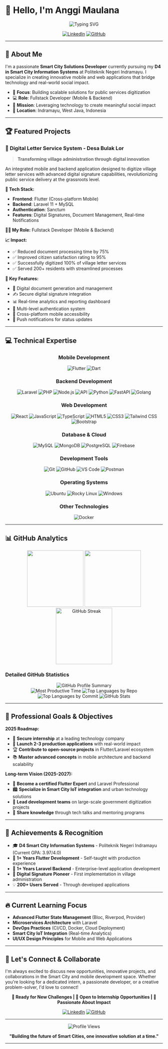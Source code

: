 # 👋 Hello, I'm Anggi Maulana

<div align="center">
  <img src="https://readme-typing-svg.demolab.com?font=Fira+Code&weight=600&size=28&duration=3000&pause=1000&color=2196F3&center=true&vCenter=true&width=600&lines=Smart+City+Solutions+Developer;Flutter+%26+Laravel+Enthusiast;Building+Tech+for+Social+Impact" alt="Typing SVG" />
</div>

<div align="center">
  
  [![LinkedIn](https://img.shields.io/badge/-LinkedIn-0077B5?style=for-the-badge&logo=linkedin&logoColor=white)](https://linkedin.com/in/anggiimaulana)
  [![GitHub](https://img.shields.io/badge/-GitHub-181717?style=for-the-badge&logo=github)](https://github.com/anggiimaulana)
  
</div>

---

## 🚀 About Me

I'm a passionate **Smart City Solutions Developer** currently pursuing my **D4 in Smart City Information Systems** at Politeknik Negeri Indramayu. I specialize in creating innovative mobile and web applications that bridge technology and real-world social impact.

- 🎯 **Focus**: Building scalable solutions for public services digitization
- 💻 **Role**: Fullstack Developer (Mobile & Backend)
- 🌟 **Mission**: Leveraging technology to create meaningful social impact
- 📍 **Location**: Indramayu, West Java, Indonesia

---

## 🏆 Featured Projects

### 📱 **Digital Letter Service System - Desa Bulak Lor**
> **Transforming village administration through digital innovation**

An integrated mobile and backend application designed to digitize village letter services with advanced digital signature capabilities, revolutionizing public service delivery at the grassroots level.

**🔧 Tech Stack:**
- **Frontend**: Flutter (Cross-platform Mobile)
- **Backend**: Laravel 11 + MySQL
- **Authentication**: Sanctum
- **Features**: Digital Signatures, Document Management, Real-time Notifications

**👨‍💻 My Role:** Fullstack Developer (Mobile & Backend)

**📈 Impact:** 
- ✅ Reduced document processing time by 75%
- ✅ Improved citizen satisfaction rating to 95%
- ✅ Successfully digitized 100% of village letter services
- ✅ Served 200+ residents with streamlined processes

**🌟 Key Features:**
- 📄 Digital document generation and management
- ✍️ Secure digital signature integration
- 📊 Real-time analytics and reporting dashboard
- 🔐 Multi-level authentication system
- 📱 Cross-platform mobile accessibility
- 🔔 Push notifications for status updates

---

## 💻 Technical Expertise

<div align="center">

### **Mobile Development**
![Flutter](https://img.shields.io/badge/Flutter-02569B?style=for-the-badge&logo=flutter&logoColor=white)
![Dart](https://img.shields.io/badge/Dart-0175C2?style=for-the-badge&logo=dart&logoColor=white)

### **Backend Development**
![Laravel](https://img.shields.io/badge/Laravel-FF2D20?style=for-the-badge&logo=laravel&logoColor=white)
![PHP](https://img.shields.io/badge/PHP-777BB4?style=for-the-badge&logo=php&logoColor=white)
![Node.js](https://img.shields.io/badge/Node.js-339933?style=for-the-badge&logo=node.js&logoColor=white)
![API](https://img.shields.io/badge/REST_API-FF6C37?style=for-the-badge&logo=postman&logoColor=white)
![Python](https://img.shields.io/badge/Python-3776AB?style=for-the-badge&logo=python&logoColor=white)
![FastAPI](https://img.shields.io/badge/FastAPI-009688?style=for-the-badge&logo=fastapi&logoColor=white)
![Golang](https://img.shields.io/badge/Go-00ADD8?style=for-the-badge&logo=go&logoColor=white)

### **Web Development**
![React](https://img.shields.io/badge/React-61DAFB?style=for-the-badge&logo=react&logoColor=black)
![JavaScript](https://img.shields.io/badge/JavaScript-F7DF1E?style=for-the-badge&logo=javascript&logoColor=black)
![TypeScript](https://img.shields.io/badge/TypeScript-3178C6?style=for-the-badge&logo=typescript&logoColor=white)
![HTML5](https://img.shields.io/badge/HTML5-E34F26?style=for-the-badge&logo=html5&logoColor=white)
![CSS3](https://img.shields.io/badge/CSS3-1572B6?style=for-the-badge&logo=css3&logoColor=white)
![Tailwind CSS](https://img.shields.io/badge/Tailwind_CSS-38B2AC?style=for-the-badge&logo=tailwind-css&logoColor=white)
![Bootstrap](https://img.shields.io/badge/Bootstrap-563D7C?style=for-the-badge&logo=bootstrap&logoColor=white)

### **Database & Cloud**
![MySQL](https://img.shields.io/badge/MySQL-4479A1?style=for-the-badge&logo=mysql&logoColor=white)
![MongoDB](https://img.shields.io/badge/MongoDB-47A248?style=for-the-badge&logo=mongodb&logoColor=white)
![PostgreSQL](https://img.shields.io/badge/PostgreSQL-336791?style=for-the-badge&logo=postgresql&logoColor=white)
![Firebase](https://img.shields.io/badge/Firebase-FFCA28?style=for-the-badge&logo=firebase&logoColor=black)

### **Development Tools**
![Git](https://img.shields.io/badge/Git-F05032?style=for-the-badge&logo=git&logoColor=white)
![GitHub](https://img.shields.io/badge/GitHub-181717?style=for-the-badge&logo=github&logoColor=white)
![VS Code](https://img.shields.io/badge/VS%20Code-007ACC?style=for-the-badge&logo=visual-studio-code&logoColor=white)
![Postman](https://img.shields.io/badge/Postman-FF6C37?style=for-the-badge&logo=postman&logoColor=white)

### **Operating Systems**
![Ubuntu](https://img.shields.io/badge/Ubuntu-E95420?style=for-the-badge&logo=ubuntu&logoColor=white)
![Rocky Linux](https://img.shields.io/badge/Rocky_Linux-10B981?style=for-the-badge&logo=rockylinux&logoColor=white)
![Windows](https://img.shields.io/badge/Windows-0078D6?style=for-the-badge&logo=windows&logoColor=white)

### **Other Technologies**
![Docker](https://img.shields.io/badge/Docker-2496ED?style=for-the-badge&logo=docker&logoColor=white)

</div>

---

## 📊 GitHub Analytics

<div align="center">
  <img height="180em" src="https://github-readme-stats.vercel.app/api?username=anggiimaulana&show_icons=true&theme=tokyonight&include_all_commits=true&count_private=true&hide_border=true"/>
  <img height="180em" src="https://github-readme-stats.vercel.app/api/top-langs/?username=anggiimaulana&layout=compact&theme=tokyonight&hide_border=true&hide=html"/>
</div>

<div align="center">
  <img height="180em" src="https://github-readme-streak-stats.herokuapp.com/?user=anggiimaulana&theme=tokyonight&hide_border=true" alt="GitHub Streak"/>
</div>

### **Detailed GitHub Statistics**

<div align="center">
  <img src="https://github-profile-summary-cards.vercel.app/api/cards/profile-details?username=anggiimaulana&theme=tokyonight" alt="GitHub Profile Summary"/>
</div>

<div align="center">
  <img src="https://github-profile-summary-cards.vercel.app/api/cards/productive-time?username=anggiimaulana&theme=tokyonight&utcOffset=7" alt="Most Productive Time"/>
  <img src="https://github-profile-summary-cards.vercel.app/api/cards/repos-per-language?username=anggiimaulana&theme=tokyonight" alt="Top Languages by Repo"/>
</div>

<div align="center">
  <img src="https://github-profile-summary-cards.vercel.app/api/cards/most-commit-language?username=anggiimaulana&theme=tokyonight" alt="Top Languages by Commit"/>
  <img src="https://github-profile-summary-cards.vercel.app/api/cards/stats?username=anggiimaulana&theme=tokyonight" alt="GitHub Stats"/>
</div>

---

## 🎯 Professional Goals & Objectives

**2025 Roadmap:**
- 💼 **Secure internship** at a leading technology company
- 🚀 **Launch 2-3 production applications** with real-world impact
- 🏆 **Contribute to open-source projects** in Flutter/Laravel ecosystem
- 📚 **Master advanced concepts** in mobile architecture and backend scalability

**Long-term Vision (2025-2027):**
- 🌟 **Become a certified Flutter Expert** and Laravel Professional
- 🏙️ **Specialize in Smart City IoT integration** and urban technology solutions
- 👥 **Lead development teams** on large-scale government digitization projects
- 🎤 **Share knowledge** through tech talks and mentoring programs

---

## 🏅 Achievements & Recognition

- 🎓 **D4 Smart City Information Systems** - Politeknik Negeri Indramayu (Current GPA: 3.97/4.0)
- 📱 **1+ Years Flutter Development** - Self-taught with production experience
- 🔧 **1+ Years Laravel Backend** - Enterprise-level application development
- 🌟 **Digital Signature Pioneer** - First implementation in village administration
- 💡 **200+ Users Served** - Through developed applications

---

## 🔥 Current Learning Focus

- **Advanced Flutter State Management** (Bloc, Riverpod, Provider)
- **Microservices Architecture** with Laravel
- **DevOps Practices** (CI/CD, Docker, Cloud Deployment)
- **Smart City IoT Integration** (Real-time Analytics)
- **UI/UX Design Principles** for Mobile and Web Applications

---

## 💬 Let's Connect & Collaborate

I'm always excited to discuss new opportunities, innovative projects, and collaborations in the Smart City and mobile development space. Whether you're looking for a dedicated intern, a passionate developer, or a creative problem-solver, I'd love to connect!

<div align="center">

**🚀 Ready for New Challenges | 💼 Open to Internship Opportunities | 🌟 Passionate About Impact**

[![LinkedIn](https://img.shields.io/badge/LinkedIn-0077B5?style=for-the-badge&logo=linkedin&logoColor=white)](https://linkedin.com/in/anggiimaulana)
[![GitHub](https://img.shields.io/badge/GitHub-181717?style=for-the-badge&logo=github&logoColor=white)](https://github.com/anggiimaulana)

</div>

---

<div align="center">
  <img src="https://komarev.com/ghpvc/?username=anggiimaulana&style=for-the-badge&color=blue" alt="Profile Views"/>
  
  **"Building the future of Smart Cities, one innovative solution at a time."**
</div>

---
